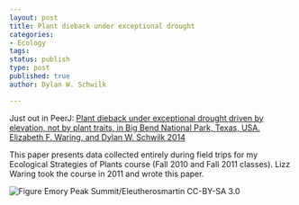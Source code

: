 ```yaml
---
layout: post
title: Plant dieback under exceptional drought
categories:
- Ecology
tags:
status: publish
type: post
published: true
author: Dylan W. Schwilk

---
```

Just out in PeerJ: [Plant dieback under exceptional drought driven by elevation, not by plant traits, in Big Bend National Park, Texas, USA. Elizabeth F. Waring, and Dylan W. Schwilk 2014](https://peerj.com/articles/477/)

This paper presents data collected entirely during field trips for my Ecological Strategies of Plants course (Fall 2010 and Fall 2011 classes). Lizz Waring took the course in 2011 and wrote this paper.

![Figure](http://upload.wikimedia.org/wikipedia/commons/thumb/7/70/Emory_Peak_Summit.jpg/800px-Emory_Peak_Summit.jpg) Emory Peak Summit/Eleutherosmartin CC-BY-SA 3.0
